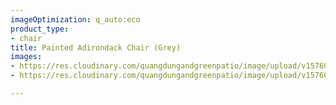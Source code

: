 ```yaml
---
imageOptimization: q_auto:eco
product_type:
- chair
title: Painted Adirondack Chair (Grey)
images:
- https://res.cloudinary.com/quangdungandgreenpatio/image/upload/v1576076184/posts/DSC07631_i9l53m.png
- https://res.cloudinary.com/quangdungandgreenpatio/image/upload/v1576076184/posts/DSC07630_hvgayy.png

---
```

